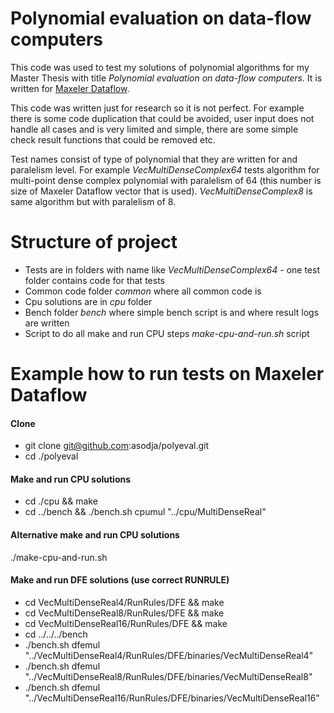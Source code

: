 # Polynomial evaluation on data-flow computers
This code was used to test my solutions of polynomial algorithms for my Master Thesis with title *Polynomial evaluation on data-flow computers*. It is written for [Maxeler Dataflow](https://www.maxeler.com/technology/dataflow-computing).

This code was written just for research so it is not perfect. For example there is some code duplication that could be avoided, user input does not handle all cases and is very limited and simple, there are some simple check result functions that could be removed etc.

Test names consist of type of polynomial that they are written for and paralelism level. For example *VecMultiDenseComplex64* tests algorithm for multi-point dense complex polynomial with paralelism of 64 (this number is size of Maxeler Dataflow vector that is used). *VecMultiDenseComplex8* is same algorithm but with paralelism of 8.

# Structure of project
* Tests are in folders with name like *VecMultiDenseComplex64* - one test folder contains code for that tests
* Common code folder *common* where all common code is
* Cpu solutions are in *cpu* folder
* Bench folder *bench* where simple bench script is and where result logs are written
* Script to do all make and run CPU steps *make-cpu-and-run.sh* script

# Example how to run tests on Maxeler Dataflow
#### Clone
- git clone git@github.com:asodja/polyeval.git
- cd ./polyeval

#### Make and run CPU solutions
- cd ./cpu && make
- cd ../bench && ./bench.sh cpumul "../cpu/MultiDenseReal"

#### Alternative make and run CPU solutions
./make-cpu-and-run.sh

#### Make and run DFE solutions (use correct RUNRULE)
- cd VecMultiDenseReal4/RunRules/DFE && make
- cd VecMultiDenseReal8/RunRules/DFE && make
- cd VecMultiDenseReal16/RunRules/DFE && make
- cd ../../../bench
- ./bench.sh dfemul "../VecMultiDenseReal4/RunRules/DFE/binaries/VecMultiDenseReal4" 
- ./bench.sh dfemul "../VecMultiDenseReal8/RunRules/DFE/binaries/VecMultiDenseReal8" 
- ./bench.sh dfemul "../VecMultiDenseReal16/RunRules/DFE/binaries/VecMultiDenseReal16" 



